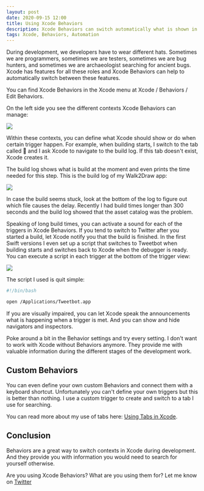```yaml
---
layout: post
date: 2020-09-15 12:00
title: Using Xcode Behaviors
description: Xcode Behaviors can switch automatically what is shown in Xcode depending on the context.
tags: Xcode, Behaviors, Automation
---
```


During development, we developers have to wear different hats.
Sometimes we are programmers, sometimes we are testers, sometimes we are bug hunters, and sometimes we are archaeologist searching for ancient bugs.
Xcode has features for all these roles and Xcode Behaviors can help to automatically switch between these features.

You can find Xcode Behaviors in the Xcode menu at Xcode / Behaviors / Edit Behaviors.

On the left side you see the different contexts Xcode Behaviors can manage:

![](../../../assets/2020-09-15/xcode_behaviors_overview.png)

Within these contexts, you can define what Xcode should show or do when certain trigger happen.
For example, when building starts, I switch to the tab called 💾 and I ask Xcode to navigate to the build log.
If this tab doesn't exist, Xcode creates it.

The build log shows what is build at the moment and even prints the time needed for this step.
This is the build log of my Walk2Draw app:

![](../../../assets/2020-09-15/build_log_walk2draw.png)

In case the build seems stuck, look at the bottom of the log to figure out which file causes the delay.
Recently I had build times longer than 300 seconds and the build log showed that the asset catalog was the problem.

Speaking of long build times, you can activate a sound for each of the triggers in Xcode Behaviors.
If you tend to switch to Twitter after you started a build, let Xcode notify you that the build is finished.
In the first Swift versions I even set up a script that switches to Tweetbot when building starts and switches back to Xcode when the debugger is ready.
You can execute a script in each trigger at the bottom of the trigger view:

![](../../../assets/2020-09-15/behavior_with_run_script.png)

The script I used is quit simple:

```bash
#!/bin/bash

open /Applications/Tweetbot.app
```

If you are visually impaired, you can let Xcode speak the announcements what is happening when a trigger is met.
And you can show and hide navigators and inspectors.

Poke around a bit in the Behavior settings and try every setting.
I don't want to work with Xcode without Behaviors anymore.
They provide me with valuable information during the different stages of the development work.

## Custom Behaviors

You can even define your own custom Behaviors and connect them with a keyboard shortcut.
Unfortunately you can't define your own triggers but this is better than nothing.
I use a custom trigger to create and switch to a tab I use for searching.

You can read more about my use of tabs here: [Using Tabs in Xcode](../using-tabs-in-xcode).

## Conclusion

Behaviors are a great way to switch contexts in Xcode during development.
And they provide you with information you would need to search for yourself otherwise.

Are you using Xcode Behaviors?
What are you using them for?
Let me know on [Twitter](https://twitter.com/dasdom)
